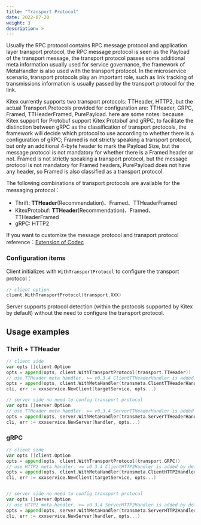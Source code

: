 ```yaml
---
title: "Transport Protocol"
date: 2022-07-20
weight: 3
description: >
---
```


Usually the RPC protocol contains RPC message protocol and application layer transport protocol, the RPC message protocol is seen as the Payload of the transport message, the transport protocol passes some additional meta information usually used for service governance, the framework of MetaHandler is also used with the transport protocol. In the microservice scenario, transport protocols play an important role, such as link tracking of transmissions information is usually passed by the transport protocol for the link.

Kitex currently supports two transport protocols: TTHeader, HTTP2, but the actual Transport Protocols provided for configuration are: TTHeader, GRPC, Framed, TTHeaderFramed, PurePayload. here are some notes: because Kitex support for Protobuf support Kitex Protobuf and gRPC, to facilitate the distinction between gRPC as the classification of transport protocols, the framework will decide which protocol to use according to whether there is a configuration of gRPC; Framed is not strictly speaking a transport protocol, but only an additional 4-byte header to mark the Payload Size, but the message protocol is not mandatory for whether there is a Framed header or not. Framed is not strictly speaking a transport protocol, but the message protocol is not mandatory for Framed headers, PurePayload does not have any header, so Framed is also classified as a transport protocol.


The following combinations of transport protocols are available for the messaging protocol：

* Thrift: **TTHeader**(Recommendation)、Framed、TTHeaderFramed
* KitexProtobuf: **TTHeader**(Recommendation)、Framed、TTHeaderFramed
* gRPC: HTTP2

If you want to customize the message protocol and transport protocol reference：[Extension of Codec](../../framework-exten/codec)

### Configuration items

Client initializes with `WithTransportProtocol` to configure the transport protocol：

```go
// client option
client.WithTransportProtocol(transport.XXX)
```

Server supports protocol detection (within the protocols supported by Kitex by default) without the need to configure the transport protocol.

## Usage examples

### Thrift + TTHeader

```go
// client side
var opts []client.Option
opts = append(opts, client.WithTransportProtocol(transport.TTHeader))
// use TTHeader meta handler. >= v0.3.4 ClientTTHeaderHandler is added by default, don't need to do setup
opts = append(opts, client.WithMetaHandler(transmeta.ClientTTHeaderHandler))
cli, err := xxxservice.NewClient(targetService, opts...)

// server side no need to config transport protocol
var opts []server.Option
// use TTHeader meta handler. >= v0.3.4 ServerTTHeaderHandler is added by default, don't need to do setup
opts = append(opts, server.WithMetaHandler(transmeta.ServerTTHeaderHandler))
cli, err := xxxservice.NewServer(handler, opts...)
```


### gRPC

```go
// client side
var opts []client.Option
opts = append(opts, client.WithTransportProtocol(transport.GRPC))
// use HTTP2 meta handler. >= v0.3.4 ClientHTTP2Handler is added by default, don't need to do setup
opts = append(opts, client.WithMetaHandler(transmeta.ClientHTTP2Handler))
cli, err := xxxservice.NewClient(targetService, opts...)


// server side no need to config transport protocol
var opts []server.Option
// use HTTP2 meta handler. >= v0.3.4 ServerHTTP2Handler is added by default, don't need to do setup
opts = append(opts, server.WithMetaHandler(transmeta.ServerHTTP2Handler))
cli, err := xxxservice.NewServer(handler, opts...)
```

